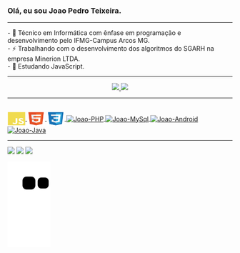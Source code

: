 ### Olá, eu sou Joao Pedro Teixeira.

<hr>
- 🔭 Técnico em Informática com ênfase em programação e desenvolvimento pelo IFMG-Campus Arcos MG.<br>
- ⚡ Trabalhando com o desenvolvimento dos algoritmos do SGARH na empresa Minerion LTDA.<br>
- 🌱 Estudando JavaScript.<br>
<hr>
<div align="center">
  <a href="https://github.com/rafaballerini">
  <img height="180em" src="https://github-readme-stats.vercel.app/api?username=joaopedrotf&show_icons=true&theme=synthwave&include_all_commits=true&count_private=true"/>
  <img height="180em" src="https://github-readme-stats.vercel.app/api/top-langs/?username=joaopedrotf&layout=compact&langs_count=7&theme=synthwave"/>
</div>
<hr>
<div style="display: inline_block"><br>
  <img align="center" alt="Joao-Js" height="30" width="40" src="https://raw.githubusercontent.com/devicons/devicon/master/icons/javascript/javascript-plain.svg">
  <img align="center" alt="Joao-HTML" height="30" width="40" src="https://raw.githubusercontent.com/devicons/devicon/master/icons/html5/html5-original.svg">
  <img align="center" alt="Joao-CSS" height="30" width="40" src="https://raw.githubusercontent.com/devicons/devicon/master/icons/css3/css3-original.svg">
  <img align="center" alt="Joao-PHP" height="30" width="40"width="30px" src="https://cdn.jsdelivr.net/gh/devicons/devicon/icons/php/php-original.svg" />
  <img align="center" alt="Joao-MySql" height="30" width="40"width="30px" src="https://cdn.jsdelivr.net/gh/devicons/devicon/icons/mysql/mysql-original.svg" />
  <img align="center" alt="Joao-Android" height="30" width="40"width="30px" src="https://cdn.jsdelivr.net/gh/devicons/devicon/icons/android/android-original.svg" />
  <img align="center" alt="Joao-Java" height="30" width="40"width="30px" src="https://cdn.jsdelivr.net/gh/devicons/devicon/icons/java/java-original.svg" />
</div>
<hr>
<div> 
  <a href="https://www.instagram.com/joaopedro.teix/" target="_blank"><img src="https://img.shields.io/badge/-Instagram-%23E4405F?style=for-the-badge&logo=instagram&logoColor=white" target="_blank"></a>
  <a href = "mailto:jpteifaria@hotmail.com"><img src="https://img.shields.io/badge/-Gmail-%23333?style=for-the-badge&logo=gmail&logoColor=white" target="_blank"></a>
  <a href="https://www.linkedin.com/in/joao-pedro-teixeira-b7944210b/" target="_blank"><img src="https://img.shields.io/badge/-LinkedIn-%230077B5?style=for-the-badge&logo=linkedin&logoColor=white" target="_blank"></a> 
 
  ![Snake animation](https://github.com/joaopedrotf/joaopedrotf/blob/output/github-contribution-grid-snake.svg)
 
</div>
